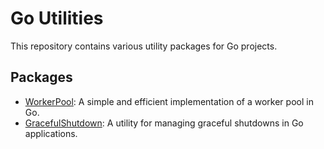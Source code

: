 # Go Utilities

This repository contains various utility packages for Go projects.

## Packages

- [WorkerPool](workerpool/README.md): A simple and efficient implementation of a worker pool in Go.
- [GracefulShutdown](gracefulshutdown/README.md): A utility for managing graceful shutdowns in Go applications.
